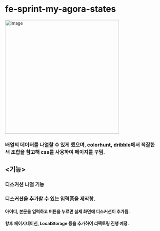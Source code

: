 # fe-sprint-my-agora-states
<img width="373" alt="image" src="https://github.com/yejicho-helloworld/fe-sprint-my-agora-states/assets/71653816/237bfd11-1e88-4af8-ab38-aad842bc7dbd">

### 배열의 데이터를 나열할 수 있게 했으며, colorhunt, dribble에서 적잘한 색 조합을 참고해 css를 사용하여 페이지를 꾸밈.

## <기능>
### 디스커션 나열 기능
### 디스커션을 추가할 수 있는 입력폼을 제작함.
#### 아이디, 본문을 입력하고 버튼을 누르면 실제 화면에 디스커션이 추가됨. 

#### 향후 페이지네이션, LocalStorage 등을 추가하여 리팩토링 진행 예정.
